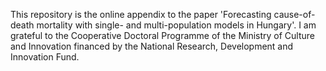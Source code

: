 This repository is the online appendix to the paper 'Forecasting cause-of-death mortality with single- and multi-population models in Hungary'. I am grateful to the Cooperative Doctoral Programme of the Ministry of Culture and Innovation financed by the National Research, Development and Innovation Fund.
